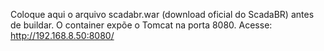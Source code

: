 Coloque aqui o arquivo scadabr.war (download oficial do ScadaBR) antes de buildar.
O container expõe o Tomcat na porta 8080. Acesse: http://192.168.8.50:8080/
